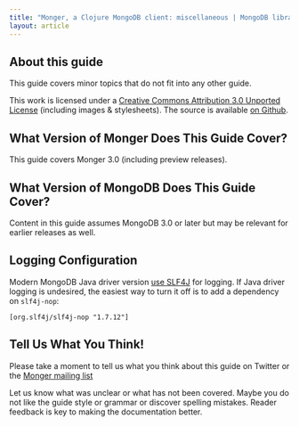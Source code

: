 ```yaml
---
title: "Monger, a Clojure MongoDB client: miscellaneous | MongoDB library for Clojure"
layout: article
---
```


## About this guide

This guide covers minor topics that do not fit into any other guide.

This work is licensed under a <a rel="license" href="http://creativecommons.org/licenses/by/3.0/">Creative Commons Attribution 3.0 Unported License</a> (including images & stylesheets). The source is available [on Github](https://github.com/clojurewerkz/monger.docs).


## What Version of Monger Does This Guide Cover?

This guide covers Monger 3.0 (including preview releases).


## What Version of MongoDB Does This Guide Cover?

Content in this guide assumes MongoDB 3.0 or later but may be
relevant for earlier releases as well.


## Logging Configuration

Modern MongoDB Java driver version [use SLF4J](https://groups.google.com/d/msg/mongodb-user/_t5rHlaxYxI/aNdlMVIrcR0J)
for logging. If Java driver logging is undesired, the easiest way to turn
it off is to add a dependency on `slf4j-nop`: 

    [org.slf4j/slf4j-nop "1.7.12"]


## Tell Us What You Think!

Please take a moment to tell us what you think about this guide on
Twitter or the [Monger mailing
list](https://groups.google.com/forum/#!forum/clojure-mongodb)

Let us know what was unclear or what has not been covered. Maybe you
do not like the guide style or grammar or discover spelling
mistakes. Reader feedback is key to making the documentation better.
